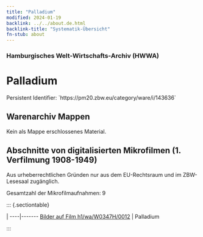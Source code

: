 ```yaml
---
title: "Palladium"
modified: 2024-01-19
backlink: ../../about.de.html
backlink-title: "Systematik-Übersicht"
fn-stub: about
---
```


### Hamburgisches Welt-Wirtschafts-Archiv (HWWA)

# Palladium

<div class="hint">Persistent Identifier: `https://pm20.zbw.eu/category/ware/i/143636`</div>







## Warenarchiv Mappen





Kein als Mappe erschlossenes Material.



<a id="filmsections" />

## Abschnitte von digitalisierten Mikrofilmen (1. Verfilmung 1908-1949)

<p>Aus urheberrechtlichen Gründen nur aus dem EU-Rechtsraum und im ZBW-Lesesaal zugänglich.</p>


<p>Gesamtzahl der Mikrofilmaufnahmen: 9</p>





::: {.sectiontable}

 | 
----|-------
<a class="btn" href="https://pm20.zbw.eu/film/h1/wa/W0347H/0012" rel="nofollow">Bilder auf Film h1/wa/W0347H/0012</a> | Palladium


:::

















